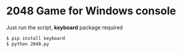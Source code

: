 # 2048 Game for Windows console
Just run the script, **keyboard** package required

```sh
$ pip install keyboard
$ python 2048.py

```
